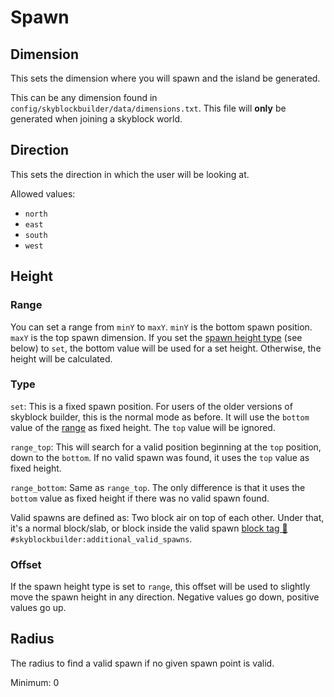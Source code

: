 # Spawn
## Dimension
This sets the dimension where you will spawn and the island be generated.

This can be any dimension found in `config/skyblockbuilder/data/dimensions.txt`. This file will **only** be generated
when joining a skyblock world.

## Direction
This sets the direction in which the user will be looking at.

Allowed values:

- `north`
- `east`
- `south`
- `west`

## Height
### Range
You can set a range from `minY` to `maxY`. `minY` is the bottom spawn position. `maxY` is the top spawn dimension.
If you set the [spawn height type](#type) (see below) to `set`, the bottom value will be used for a set height.
Otherwise, the height will be calculated.

### Type
`set`: This is a fixed spawn position. For users of the older versions of skyblock builder, this is the normal mode as
before. It will use the `bottom` value of the [range](#range) as fixed height. The `top` value will be ignored.

`range_top`: This will search for a valid position beginning at the `top` position, down to the `bottom`. If no valid
spawn was found, it uses the `top` value as fixed height.

`range_bottom`: Same as `range_top`. The only difference is that it uses the `bottom` value as fixed height if there was
no valid spawn found.

Valid spawns are defined as: Two block air on top of each other. Under that, it's a normal block/slab, or block inside
the valid spawn [block tag 🔗](https://minecraft.fandom.com/wiki/Tutorials/Creating_a_data_pack#Tags)
`#skyblockbuilder:additional_valid_spawns`.

### Offset
If the spawn height type is set to `range`, this offset will be used to slightly move the spawn height in any 
direction. Negative values go down, positive values go up.

## Radius
The radius to find a valid spawn if no given spawn point is valid.

Minimum: 0